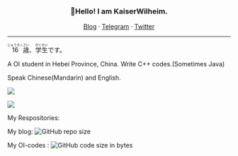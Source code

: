 <h3 align="center">👋Hello! I am KaiserWilheim.</h3>

<p align="center">
<a href="kaiserwilheim.github.io">Blog</a>
·
<a href="https://t.me/KaiserWilheim">Telegram</a>
·
<a href="https://twitter.com/nanyangliuziji">Twitter</a>
</p>

---
<p><ruby>16<rt>じゅうろく</rt></ruby><ruby>歳<rt>さい</rt></ruby>、<ruby>学生<rt>がくせい</rt></ruby>です。</p>
A OI student in Hebei Province, China.  
Write C++ codes.(Sometimes Java)

Speak Chinese(Mandarin) and English.

![](https://github-readme-stats.vercel.app/api/top-langs?username=KaiserWilheim&hide_border=true&theme=default&exclude_repo=kaiserwilheim.github.io&card_width=800)

![](https://github-readme-stats.vercel.app/api/wakatime?username=KaiserWilheim&hide_border=true&theme=default&lang_count=5)


My Respositories: 

My blog:
![GitHub repo size](https://img.shields.io/github/repo-size/kaiserwilheim/kaiserwilheim.github.io?style=for-the-badge) 

My OI-codes :
![GitHub code size in bytes](https://img.shields.io/github/languages/code-size/kaiserwilheim/OIcodes?color=red&style=for-the-badge)



<!--
**KaiserWilheim/KaiserWilheim** is a ✨ _special_ ✨ repository because its `README.md` (this file) appears on your GitHub profile.

Here are some ideas to get you started:

- 🔭 I’m currently working on ...
- 🌱 I’m currently learning ...
- 👯 I’m looking to collaborate on ...
- 🤔 I’m looking for help with ...
- 💬 Ask me about ...
- 📫 How to reach me: ...
- 😄 Pronouns: ...
- ⚡ Fun fact: ...
-->
